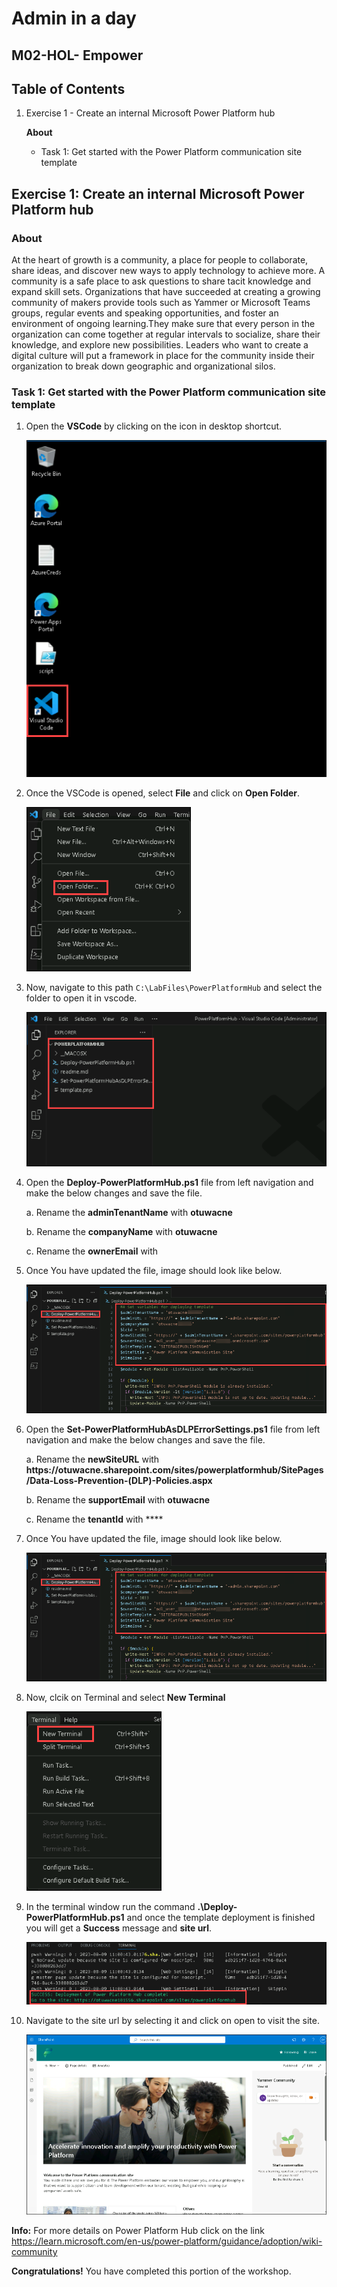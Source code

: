 # Admin in a day


## M02-HOL- Empower


## Table of Contents


1. Exercise 1 - Create an internal Microsoft Power Platform hub

   **About**
   
   - Task 1: Get started with the Power Platform communication site template


## Exercise 1: Create an internal Microsoft Power Platform hub

### About

At the heart of growth is a community, a place for people to collaborate, share ideas, and discover new ways to apply technology to achieve more. A community is a safe place to ask 
questions to share tacit knowledge and expand skill sets. Organizations that have succeeded at creating a growing community of makers provide tools such as Yammer or Microsoft Teams 
groups, regular events and speaking opportunities, and foster an environment of ongoing learning.They make sure that every person in the organization can come together at regular 
intervals to socialize, share their knowledge, and explore new possibilities. Leaders who want to create a digital culture will put a framework in place for the community inside their 
organization to break down geographic and organizational silos.


### Task 1: Get started with the Power Platform communication site template


1. Open the **VSCode** by clicking on the icon in desktop shortcut.

    ![](../images/M04-1/vscode.png)

2. Once the VSCode is opened, select **File** and click on **Open Folder**.

    ![](../images/M04-1/folder.png)

4. Now, navigate to this path `C:\LabFiles\PowerPlatformHub` and select the folder to open it in vscode.

    ![](../images/M04-1/pphub.png)

5. Open the **Deploy-PowerPlatformHub.ps1** file from left navigation and make the below changes and save the file.

     a. Rename the **adminTenantName** with **otuwacne<inject key="Deployment ID" enableCopy="false"/>**

    b. Rename the **companyName** with **otuwacne<inject key="Deployment ID" enableCopy="false"/>**

    c. Rename the **ownerEmail** with **<inject key="AzureAdUserEmail"></inject>**

7. Once You have updated the file, image should look like below.

    ![](../images/M04-1/deploy-pphub.png)

8. Open the **Set-PowerPlatformHubAsDLPErrorSettings.ps1** file from left navigation and make the below changes and save the file.

     a. Rename the **newSiteURL** with **https://otuwacne<inject key="Deployment ID" enableCopy="false"/>.sharepoint.com/sites/powerplatformhub/SitePages/Data-Loss-Prevention-(DLP)-Policies.aspx**

     b. Rename the **supportEmail** with **otuwacne<inject key="Deployment ID" enableCopy="false"/>**

     c. Rename the **tenantId** with ****

10.  Once You have updated the file, image should look like below.

     ![](../images/M04-1/deploy-pphub.png)

11. Now, clcik on Terminal and select **New Terminal**
 
    ![](../images/M04-1/terminal.png)

12. In the terminal window run the command **.\Deploy-PowerPlatformHub.ps1** and once the template deployment is finished you will get a **Success** message and **site url**.

     ![](../images/M04-1/pphub-site.png)

13. Navigate to the site url by selecting it and click on open to visit the site.

     ![](../images/M04-1/pphub-site1.png)



**Info:** For more details on Power Platform Hub click on the link https://learn.microsoft.com/en-us/power-platform/guidance/adoption/wiki-community



**Congratulations!** You have completed this portion of the workshop.


    
